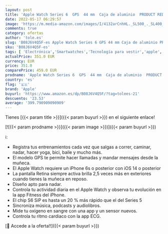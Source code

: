 ```yaml
---
layout: post
title: 'Apple Watch Series 6  GPS  44 mm  Caja de aluminio  PRODUCT RED - Correa deportiva  PRODUCT RED'
date: 2022-05-17 06:29:57
image: 'https://m.media-amazon.com/images/I/4132arCnhHL._SL500_._SL400_.jpg'
comments: true
category: ofertas
author: 'tole.es'
slug: 'B08J6V4Q5F-es Apple Watch Series 6 GPS 44 mm Caja de aluminio PRODUCT...'
sku: 'B08J6V4Q5F-es'
tags: [ 'Electrónica','Smartwatches','Tecnología para vestir','apple','🇪🇸', ]
actualPrice: 351.0 EUR
currency: EUR
price: 351.0
comparePrice: 459.0 EUR
prodname: 'Apple Watch Series 6  GPS  44 mm  Caja de aluminio  PRODUCT RED - Correa deportiva  PRODUCT RED'
country: 'es'
flag: '🇪🇸'
brand: 'Apple'
buyurl: 'https://www.amazon.es/dp/B08J6V4Q5F/?tag=tolees-21'
descuento: '23.53'
average: '399.790909090909'
---
```


Tienes [{{< param title >}}]({{< param buyurl >}}) en el siguiente enlace!

[![{{< param prodname >}}]({{< param image >}})]({{< param buyurl >}})

ℹ️:

- Registra tus entrenamientos cada vez que salgas a correr, caminar, nadar, hacer yoga, bici, baile y mucho más.
- El modelo GPS te permite hacer llamadas y mandar mensajes desde la muñeca.
- El Apple Watch requiere un iPhone 6s o posterior con iOS 14 o posterior
- La pantalla Retina siempre activa brilla 2,5 veces más en exteriores cuando tienes la muñeca en reposo.
- Diseño apto para nadar.
- Controla tu actividad diaria en el Apple Watch y observa tu evolución en la app Fitness del iPhone.
- El chip S6 SiP es hasta un 20 % más rápido que el del Series 5
- Sincroniza música, podcasts y audiolibros.
- Mide tu oxígeno en sangre con una app y un sensor nuevos.
- Controla tu ritmo cardiaco con la app ECG.

[🛒 Accede a la oferta!!]({{< param buyurl >}})
